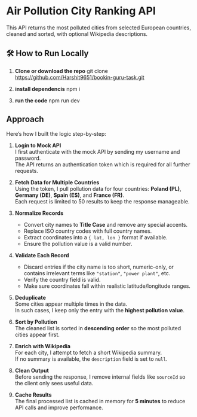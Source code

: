 # Air Pollution City Ranking API

This API returns the most polluted cities from selected European countries, cleaned and sorted, with optional Wikipedia descriptions.


## 🛠 How to Run Locally

1. **Clone or download the repo**
git clone https://github.com/Harshit9651/bookin-guru-task.git

2. **install dependencis**
npm i 
3. **run the code**
npm run dev

##  Approach

Here’s how I built the logic step-by-step:

1. **Login to Mock API**  
   I first authenticate with the mock API by sending my username and password.  
   The API returns an authentication token which is required for all further requests.

2. **Fetch Data for Multiple Countries**  
   Using the token, I pull pollution data for four countries: **Poland (PL)**, **Germany (DE)**, **Spain (ES)**, and **France (FR)**.  
   Each request is limited to 50 results to keep the response manageable.

3. **Normalize Records**  
   - Convert city names to **Title Case** and remove any special accents.  
   - Replace ISO country codes with full country names.  
   - Extract coordinates into a `{ lat, lon }` format if available.  
   - Ensure the pollution value is a valid number.

4. **Validate Each Record**  
   - Discard entries if the city name is too short, numeric-only, or contains irrelevant terms like `"station"`, `"power plant"`, etc.  
   - Verify the country field is valid.  
   - Make sure coordinates fall within realistic latitude/longitude ranges.

5. **Deduplicate**  
   Some cities appear multiple times in the data.  
   In such cases, I keep only the entry with the **highest pollution value**.

6. **Sort by Pollution**  
   The cleaned list is sorted in **descending order** so the most polluted cities appear first.

7. **Enrich with Wikipedia**  
   For each city, I attempt to fetch a short Wikipedia summary.  
   If no summary is available, the `description` field is set to `null`.

8. **Clean Output**  
   Before sending the response, I remove internal fields like `sourceId` so the client only sees useful data.

9. **Cache Results**  
   The final processed list is cached in memory for **5 minutes** to reduce API calls and improve performance.
